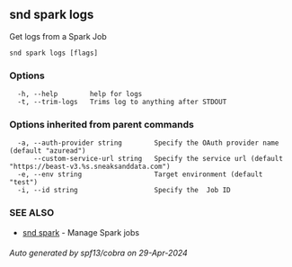 ## snd spark logs

Get logs from a Spark Job

```
snd spark logs [flags]
```

### Options

```
  -h, --help        help for logs
  -t, --trim-logs   Trims log to anything after STDOUT
```

### Options inherited from parent commands

```
  -a, --auth-provider string        Specify the OAuth provider name (default "azuread")
      --custom-service-url string   Specify the service url (default "https://beast-v3.%s.sneaksanddata.com")
  -e, --env string                  Target environment (default "test")
  -i, --id string                   Specify the  Job ID
```

### SEE ALSO

* [snd spark](snd_spark.md)	 - Manage Spark jobs

###### Auto generated by spf13/cobra on 29-Apr-2024
